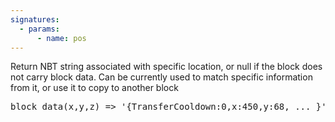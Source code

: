 ```yaml
---
signatures:
  - params:
      - name: pos
---
```


Return NBT string associated with specific location, or null if the block does not carry block data. Can be currently
used to match specific information from it, or use it to copy to another block

<pre>
block_data(x,y,z) => '{TransferCooldown:0,x:450,y:68, ... }'
</pre>

